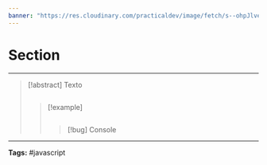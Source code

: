 ```yaml
---
banner: "https://res.cloudinary.com/practicaldev/image/fetch/s--ohpJlve1--/c_imagga_scale,f_auto,fl_progressive,h_420,q_auto,w_1000/https://res.cloudinary.com/drquzbncy/image/upload/v1586605549/javascript_banner_sxve2l.jpg"
---
```

# Section
<hr> 

> [!abstract]
> Texto
> ```js
> 
> ```
> 
> > [!example]
> > 
> > ```js
> > 
> > ```
> > 
> > > [!bug] Console
> > > <code></code>
> > 
> 

<hr>
<b>Tags:</b> #javascript 